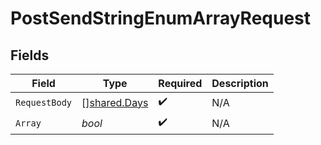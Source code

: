 # PostSendStringEnumArrayRequest


## Fields

| Field                                               | Type                                                | Required                                            | Description                                         |
| --------------------------------------------------- | --------------------------------------------------- | --------------------------------------------------- | --------------------------------------------------- |
| `RequestBody`                                       | [][shared.Days](../../../pkg/models/shared/days.md) | :heavy_check_mark:                                  | N/A                                                 |
| `Array`                                             | *bool*                                              | :heavy_check_mark:                                  | N/A                                                 |